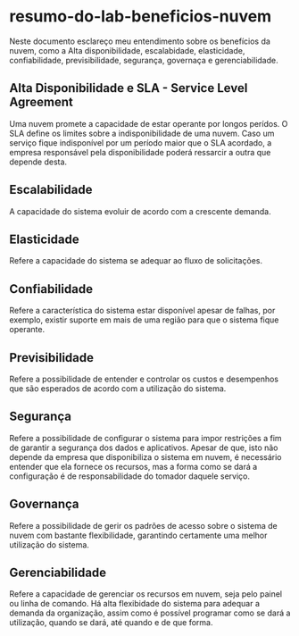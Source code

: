 # resumo-do-lab-beneficios-nuvem

Neste documento esclareço meu entendimento sobre os benefícios da nuvem, como a Alta disponibilidade, escalabidade, elasticidade, confiabilidade, previsibilidade, segurança, governaça e gerenciabilidade.

## Alta Disponibilidade e SLA - Service Level Agreement

Uma nuvem promete a capacidade de estar operante por longos perídos. O SLA define os limites sobre a indisponibilidade de uma nuvem. Caso um serviço fique indisponível por um período maior que o SLA acordado, a empresa responsável pela disponibilidade poderá ressarcir a outra que depende desta.

## Escalabilidade

A capacidade do sistema evoluir de acordo com a crescente demanda.

## Elasticidade

Refere a capacidade do sistema se adequar ao fluxo de solicitações.

## Confiabilidade

Refere a característica do sistema estar disponível apesar de falhas, por exemplo, existir suporte em mais de uma região para que o sistema fique operante.

## Previsibilidade

Refere a possibilidade de entender e controlar os custos e desempenhos que são esperados de acordo com a utilização do sistema.

## Segurança

Refere a possibilidade de configurar o sistema para impor restrições a fim de garantir a segurança dos dados e aplicativos. Apesar de que, isto não depende da empresa que disponibiliza o sistema em nuvem, é necessário entender que ela fornece os recursos, mas a forma como se dará a configuração é de responsabilidade do tomador daquele serviço.

## Governança

Refere a possibilidade de gerir os padrões de acesso sobre o sistema de nuvem com bastante flexibilidade, garantindo certamente uma melhor utilização do sistema.

## Gerenciabilidade

Refere a capacidade de gerenciar os recursos em nuvem, seja pelo painel ou linha de comando. Há alta flexibidade do sistema para adequar a demanda da organização, assim como é possível programar como se dará a utilização, quando se dará, até quando e de que forma.
